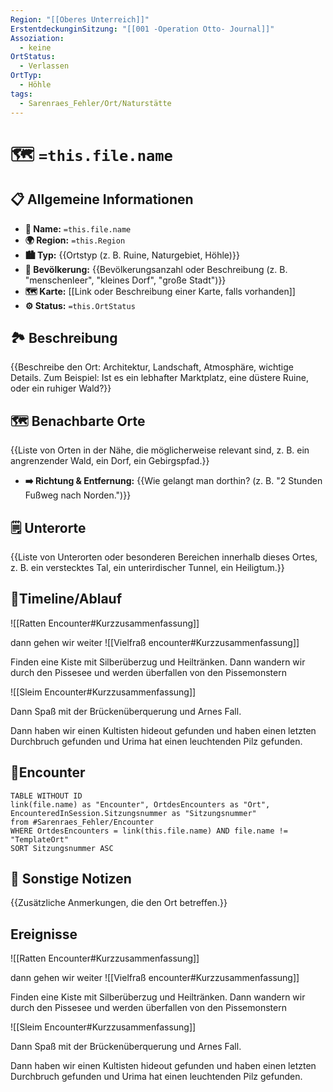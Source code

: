 ```yaml
---
Region: "[[Oberes Unterreich]]"
ErstentdeckunginSitzung: "[[001 -Operation Otto- Journal]]"
Assoziation:
  - keine
OrtStatus:
  - Verlassen
OrtTyp:
  - Höhle
tags:
  - Sarenraes_Fehler/Ort/Naturstätte
---
```

# 🗺️ `=this.file.name`
## 📋 Allgemeine Informationen 
- **📍 Name:** `=this.file.name`
- **🌍 Region:** `=this.Region`
- **🏙️ Typ:** {{Ortstyp (z. B. Ruine, Naturgebiet, Höhle)}} 
- **👥 Bevölkerung:** {{Bevölkerungsanzahl oder Beschreibung (z. B. "menschenleer", "kleines Dorf", "große Stadt")}} 
- **🗺️ Karte:** [[Link oder Beschreibung einer Karte, falls vorhanden]] 
- **⚙️ Status:** `=this.OrtStatus`

## 🏞️ Beschreibung 
{{Beschreibe den Ort: Architektur, Landschaft, Atmosphäre, wichtige Details. Zum Beispiel: Ist es ein lebhafter Marktplatz, eine düstere Ruine, oder ein ruhiger Wald?}}


## 🗺️ Benachbarte Orte 
{{Liste von Orten in der Nähe, die möglicherweise relevant sind, z. B. ein angrenzender Wald, ein Dorf, ein Gebirgspfad.}} 
- **➡️ Richtung & Entfernung:** {{Wie gelangt man dorthin? (z. B. "2 Stunden Fußweg nach Norden.")}}

## 🗒 Unterorte
{{Liste von Unterorten oder besonderen Bereichen innerhalb dieses Ortes, z. B. ein verstecktes Tal, ein unterirdischer Tunnel, ein Heiligtum.}}

## 📅Timeline/Ablauf
![[Ratten Encounter#Kurzzusammenfassung]]

dann gehen wir weiter 
![[Vielfraß encounter#Kurzzusammenfassung]]

Finden eine Kiste mit Silberüberzug und Heiltränken.
Dann wandern wir durch den Pissesee und werden überfallen von den Pissemonstern

![[Sleim Encounter#Kurzzusammenfassung]]

Dann Spaß mit der Brückenüberquerung und Arnes Fall.

Dann haben wir einen Kultisten hideout gefunden und haben einen letzten Durchbruch gefunden und Urima hat einen leuchtenden Pilz gefunden.


## 🐓Encounter
```dataview
TABLE WITHOUT ID 
link(file.name) as "Encounter", OrtdesEncounters as "Ort", EncounteredInSession.Sitzungsnummer as "Sitzungsnummer"
from #Sarenraes_Fehler/Encounter  
WHERE OrtdesEncounters = link(this.file.name) AND file.name != "TemplateOrt"
SORT Sitzungsnummer ASC
```


## 📜 Sonstige Notizen 
{{Zusätzliche Anmerkungen, die den Ort betreffen.}}



## Ereignisse
![[Ratten Encounter#Kurzzusammenfassung]]

dann gehen wir weiter 
![[Vielfraß encounter#Kurzzusammenfassung]]

Finden eine Kiste mit Silberüberzug und Heiltränken.
Dann wandern wir durch den Pissesee und werden überfallen von den Pissemonstern

![[Sleim Encounter#Kurzzusammenfassung]]

Dann Spaß mit der Brückenüberquerung und Arnes Fall.

Dann haben wir einen Kultisten hideout gefunden und haben einen letzten Durchbruch gefunden und Urima hat einen leuchtenden Pilz gefunden.